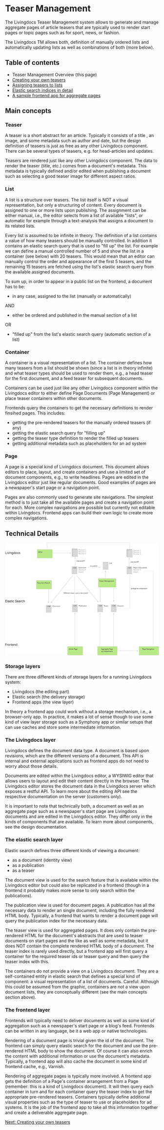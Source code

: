 # Teaser Management

The Livingdocs Teaser Management system allows to generate and manage aggregate pages of article teasers that are typically used to render start pages or topic pages such as for sport, news, or fashion.

The Livingdocs TM allows both, definition of manually ordered lists and automatically updating lists as well as combinations of both (more below).

## Table of contents

- Teaser Management Overview (this page)
- [Creating your own teasers](./teaser_definition.md)
- [Assigning teasers to lists](./teaser_assignment.md)
- [Elastic search indices in detail](./elastic_indices.md)
- [A sample frontend app for aggregate pages](./sample_app.md)

## Main concepts

### Teaser

A teaser is a short abstract for an article. Typically it consists of a title , an image, and some metadata such as author and date, but the design definition of teasers is just as free as any other Livingdocs component. There can be several types of teasers, e.g. for head-articles and updates.

Teasers are rendered just like any other Livingdocs component. The data to render the teaser (title, etc.) comes from a document's metadata. This metadata is typically defined and/or edited when publishing a document such as selecting a good teaser image for different aspect ratios.

### List

A list is a structure over teasers. The list itself is NOT a visual representation, but only a structuring of content. Every document is assigned to one or more lists upon publishing. The assignment can be either manual, i.e., the editor selects from a list of available "lists", or automatic for example through a text-analysis that assigns a document to its related lists.

Every list is assumed to be infinite in theory. The definition of a list contains a value of how many teasers should be manually controlled. In addition it contains an elastic search query that is used to "fill up" the list. For example we can define a manual controlled number of 5 and show the list in a container (see below) with 20 teasers. This would mean that an editor can manually control the order and appearance of the first 5 teasers, and the remaining 15 teasers are fetched using the list's elastic search query from the available assigned documents.

To sum up, in order to appear in a public list on the frontend, a document has to be:

- in any case, assigned to the list (manually or automatically)

AND

- either be ordered and published in the manual section of a list

OR

- "filled up" from the list's elastic search query (automatic section of a list)

### Container

A container is a visual representation of a list. The container defines how many teasers from a list should be shown (since a list is in theory infinite) and what teaser types should be used to render them, e.g., a head teaser for the first document, and a feed teaser for subsequent documents.

Containers can be used just like any other Livingdocs component within the Livingdocs editor to either define Page Documents (Page Management) or place teaser containers within other documents.

Frontends query the containers to get the necessary definitions to render finsihed pages. This includes:
- getting the pre-rendered teasers for the manually ordered teasers (if any)
- getting the elastic search query for "filling up"
- getting the teaser type definition to render the filled up teasers
- getting additional metadata such as placeholders for an ad system

### Page

A page is a special kind of Livingdocs document. This document allows editors to place, layout, and create containers and use a limited set of document components, e.g., to write headlines. Pages are edited in the Livingdocs editor just like regular documents. Good examples of pages are a newspaper's start page or a navigation point.

Pages are also commonly used to generate site navigations. The simplest method is to just take all the available pages and create a navigation point for each. More complex navigations are possible but currently not editable within Livingdocs. Frontend apps can build their own logic to create more complex navigations.

## Technical Details

![Teaser Management Overview](./overview.png)

### Storage layers

There are three different kinds of storage layers for a running Livingdocs system:
- Livingdocs (the editing part)
- Elastic search (the delivery storage)
- Frontend apps (the view layer)

In theory a frontend app could work without a storage mechanism, i.e., a browser-only app. In practice, it makes a lot of sense though to use some kind of view layer storage such as a Symphony app or similar setups that can use caches and store some intermediate information.

### The Livingdocs layer

Livingdocs defines the document data type. A document is based upon revisions, which are the different versions of a document. This API is internal and external applications such as frontend apps do not need to worry about those details.

Documents are edited within the Livingdocs editor, a WYSIWIG editor that allows users to layout and edit their content directly in the browser. The Livingdocs editor stores the document data in the Livingdocs server which exposes a restful API. To learn more about the editing API see the respective documentation on the server (customers only).

It is important to note that technically both, a document as well as an aggregate page such as a newspaper's start page are Livingdocs documents and are edited in the Livingdocs editor. They differ only in the kinds of components that are available. To learn more about components, see the design documentation.

### The elastic search layer

Elastic search defines three different kinds of viewing a document:
- as a document (identity view)
- as a publication
- as a teaser

The document view is used for the search feature that is available within the Livingdocs editor but could also be replicated in a frontend (though in a frontend it probably makes more sense to only search within the publications).

The publication view is used for document pages. A publication has all the necessary data to render an single document, including the fully rendered HTML body. Typically, a frontend that wants to render a document page will query the publication index for the necessary data.

The teaser view is used for aggregated pages. It does only contain the pre-rendered HTML for the document's abstracts that are used to teaser documents on start pages and the like as well as some metadata, but it does NOT contain the complete rendered HTML body of a document. The teaser index is rarely used directly, but a frontend app will first query a container for the required teaser ids or teaser query and then query the teaser index with this.

The containers do not provide a view on a Livingdocs document. They are a self-contained entity in elastic search that defines a special kind of component: a visual representation of a list of documents. Careful: Although this could be assumed from the graphic, containers are not a view upon document lists, they are conceptually different (see the main concepts section above).

### The frontend layer

Frontends will typically need to deliver documents as well as some kind of aggregation such as a newspaper's start page or a blog's feed. Frontends can be written in any language, be it a web app or native technologies.

Rendering of a document page is trivial given the id of the document. The frontend can simply query elastic search for the document and use the pre-rendered HTML body to show the document. Of course it can also enrich the content with additional information or use the document's metadata. Typically, a frontend app will also cache the document in some kind of frontend cache, e.g., Varnish.

Rendering of aggregate pages is typically more involved. A frontend app gets the definition of a Page's container arrangement from a Page (remember: this is a kind of Livingdocs document). It will then query each container in turn and for each container query the teaser index to get the appropriate pre-rendered teasers. Containers typically define additional visual properties such as the type of teaser to use or placeholders for ad systems. It is the job of the frontend app to take all this information together and create a deliverable aggregate page.

[Next: Creating your own teasers](./teaser_definition.md)
